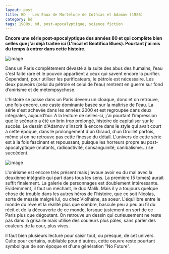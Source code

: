 ```yaml
---
layout: post
title: BD - Les Eaux de Mortelune de Cothias et Adamov (1986)
category: bd
tags: 1980s, bd, post-apocalyptique, science fiction
---
```

**Encore une série post-apocalyptique des années 80 et qui complète bien celles que j'ai déjà traitée ici (L'Incal et Beatifica Blues). Pourtant j'ai mis du temps à entrer dans cette histoire.**

![image](https://filedn.eu/llqi9IBxlYouGRXYG2xlROb/img/2017/mortelune1.jpg)

Dans un Paris complètement dévasté à la suite des abus des humains, l’eau s'est faite rare et le pouvoir appartient à ceux qui savent encore la purifier. Cependant, pour utiliser les purificateurs, le pétrole est nécessaire. Les deux pouvoirs (celui du pétrole et celui de l’eau) rentrent en guerre sur fond d’onirisme et de métempsychose.

L'histoire se passe dans un Paris devenu un cloaque, donc et on retrouve, une fois encore, une caste dominante basée sur la maîtrise de l'eau. La série s'est achevée dans les années 2000 et est regroupée dans deux intégrales, aujourd'hui. A la lecture de celles-ci, j'ai pourtant l'impression que le scénario a été un brin trop prolongé, histoire de capitaliser sur le succès. Le dessin d'Adamov s'inscrit là encore dans le style qui avait court à cette époque, dans le prolongement d'un Giraud, d'un Druillet parfois, même si on ne retrouve pas cette finesse du détail. L'univers de cette série est à la fois fascinant et repoussant, puisque les horreurs propre au post-apocalyptique (mutants, radioactivité, consanguinité, canibalisme...) se succèdent.

![image](https://filedn.eu/llqi9IBxlYouGRXYG2xlROb/img/2017/mortelune2.jpg)

L'onirisme est encore très présent mais j'avoue avoir eu du mal avec la deuxième intégrale qui part dans tous les sens. La première (5 tomes) aurait suffit finalement. La galerie de personnages est doublement intéressante. Evidemment, il faut un méchant, le duc Malik. Mais il y a toujours quelque chose de trouble dans les autres héros de l'histoire, que ce soit Nicolas, sorte de messie malgré lui, ou chez Violhaine, sa soeur. L'équilibre entre le monde du rêve et la réalité plus que sombre, bascule peu à peu au fil du récit et de la découverte de ce monde, lorsque justement on sort de ce Paris plus que dégoutant. On retrouve un dessin qui curieusement ne reste pas dans la grisaille mais utilise des couleurs plus pâles, sans parler des couleurs de la cour, plus vives.

Il faut bien plusieurs lecture pour saisir tout, ou presque, de cet univers. Culte pour certains, oubliable pour d'autres, cette oeuvre reste pourtant symbolique de son époque et d'une génération "No Future".
